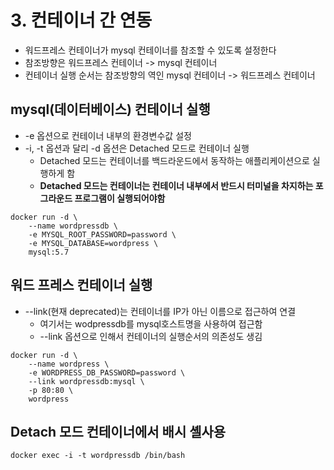 # 3. 컨테이너 간 연동
* 워드프레스 컨테이너가 mysql 컨테이너를 참조할 수 있도록 설정한다
* 참조방향은 워드프레스 컨테이너 -> mysql 컨테이너
* 컨테이너 실행 순서는 참조방향의 역인 mysql 컨테이너 -> 워드프레스 컨테이너  

## mysql(데이터베이스) 컨테이너 실행
- -e 옵션으로 컨테이너 내부의 환경변수값 설정
- -i, -t 옵션과 달리 -d 옵션은 Detached 모드로 컨테이너 실행
    - Detached 모드는 컨테이너를 백드라운드에서 동작하는 애플리케이션으로 실행하게 함
    - **Detached 모드는 컨테이너는 컨테이너 내부에서 반드시 터미널을 차지하는 포그라운드 프로그램이 실행되어야함**
    
```
docker run -d \
	--name wordpressdb \
	-e MYSQL_ROOT_PASSWORD=password \
	-e MYSQL_DATABASE=wordpress \
	mysql:5.7
```

## 워드 프레스 컨테이너 실행
- --link(현재 deprecated)는 컨테이너를 IP가 아닌 이름으로 접근하여 연결
    - 여기서는 wodpressdb를 mysql호스트명을 사용하여 접근함
    - --link 옵션으로 인해서 컨테이너의 실행순서의 의존성도 생김

```
docker run -d \
	--name wordpress \
	-e WORDPRESS_DB_PASSWORD=password \
	--link wordpressdb:mysql \
	-p 80:80 \
	wordpress
```

## Detach 모드 컨테이너에서 배시 셸사용
```
docker exec -i -t wordpressdb /bin/bash
```
